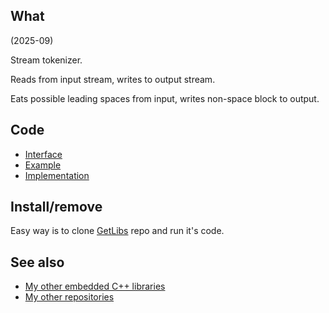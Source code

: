 ## What

(2025-09)

Stream tokenizer.

Reads from input stream, writes to output stream.

Eats possible leading spaces from input, writes non-space block
to output.

## Code

* [Interface][Interface]
* [Example][Example]
* [Implementation][Implementation]


## Install/remove

Easy way is to clone [GetLibs][GetLibs] repo and run it's code.


## See also

* [My other embedded C++ libraries][Embedded]
* [My other repositories][Repos]


[Interface]: src/me_StreamTokenizer.h
[Example]: examples/me_StreamTokenizer/me_StreamTokenizer.ino
[Implementation]: src/

[GetLibs]: https://github.com/martin-eden/Embedded-Framework-GetLibs

[Embedded]: https://github.com/martin-eden/Embedded_Crafts/tree/master/Parts
[Repos]: https://github.com/martin-eden/contents

